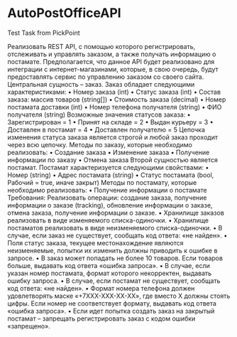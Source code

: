 # AutoPostOfficeAPI
Test Task from PickPoint

Реализовать REST API, с помощью которого регистрировать, отслеживать и управлять заказом, а также получать информацию о постамате. Предполагается, что данное API будет реализовано для интеграции с интернет-магазинами, которые, в свою очередь, будут предоставлять сервис по управлению заказом со своего сайта.
Центральная сущность – заказ. Заказ обладает следующими характеристиками:
  •	Номер заказа (int)
  •	Статус заказа (int)
  • Состав заказа: массив товаров (string[])
  •	Стоимость заказа (decimal)
  •	Номер постамата доставки (int)
  •	Номер телефона получателя (string)
  •	ФИО получателя (string)
Возможные значения статусов заказа:
  •	Зарегистрирован = 1
  •	Принят на складе = 2
  •	Выдан курьеру = 3
  •	Доставлен в постамат = 4
  •	Доставлен получателю = 5
Цепочка изменения статуса заказа является строгой и любой заказ проходит через всю цепочку.
Методы по заказу, которые необходимо реализовать:
  •	Создание заказа
  •	Изменение заказа
  •	Получение информации по заказу
  •	Отмена заказа
Второй сущностью является постамат. Постамат характеризуется следующими свойствами:
  •	Номер (string)
  •	Адрес постамата (string)
  •	Статус постамата (bool, Рабочий = true, иначе закрыт)
Методы по постамату, которые необходимо реализовать:
  •	Получение информации о постамате
Требования:
Реализовать операции: создание заказа, получение информации о заказе (tracking), обновление информации о заказе, отмена заказа, получение информации о заказе. 
  •	Хранилище заказов реализовать в виде изменяемого списка-одиночки.
  •	Хранилище постаматов реализовать в виде неизменяемого списка-одиночки.
  •	В случае, если заказ не существует, сообщать код ответа: «не найден».
  •	Поля статус заказа, текущее местонахождение являются неизменяемые, попытки их изменить должны приводить к ошибке в запросе.
  •	В заказ может попадать не более 10 товаров. Если товаров больше, выдавать код ответа «ошибка запроса».
  •	В случае, если указан номер постамата, формат которого некорректен, выдавать ошибку запроса.
  •	В случае, если постамат не существует, сообщать код ответа: «не найден».
  •	Формат номера телефона должен удовлетворять маске «+7XXX-XXX-XX-XX», где вместо X должны стоять цифры. Если номер не соответствует формату, выдавать код ответа «ошибка запроса».
  •	Если идет попытка создать заказ на закрытый постамат – запрещать регистрировать заказ с кодом ошибки «запрещено».
